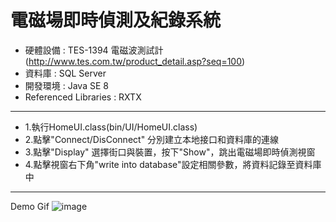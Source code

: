 電磁場即時偵測及紀錄系統
===============================================================

* 硬體設備 : TES-1394 電磁波測試計(http://www.tes.com.tw/product_detail.asp?seq=100)
* 資料庫 : SQL Server
* 開發環境 : Java SE 8
* Referenced Libraries : RXTX

---------

* 1.執行HomeUI.class(bin/UI/HomeUI.class)
* 2.點擊"Connect/DisConnect" 分別建立本地接口和資料庫的連線
* 3.點擊"Display" 選擇街口與裝置，按下"Show"，跳出電磁場即時偵測視窗
* 4.點擊視窗右下角"write into database"設定相關參數，將資料記錄至資料庫中

---------
Demo Gif
![image](../demo/Demo.gif)
